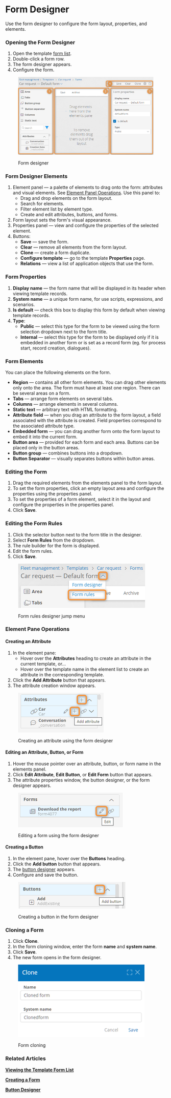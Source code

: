 # Form Designer

Use the form designer to configure the form layout, properties, and elements.

### Opening the Form Designer <a href="#opening-the-form-designer" id="opening-the-form-designer"></a>

1. Open the template [form list](viewing-the-template-form-list.md).
2. Double-click a form row.
3. The form designer appears.
4. Configure the form.

<figure><img src="../.gitbook/assets/form_designer" alt="Form designer"><figcaption><p>Form designer</p></figcaption></figure>

### Form Designer Elements <a href="#form-designer-elements" id="form-designer-elements"></a>

1. Element panel — a palette of elements to drag onto the form: attributes and visual elements. See [Element Panel Operations](form-designer.md#element-pane-operations). Use this panel to:
   * Drag and drop elements on the form layout.
   * Search for elements.
   * Filter element list by element type.
   * Create and edit attributes, buttons, and forms.
2. Form layout sets the form's visual appearance.
3. Properties panel — view and configure the properties of the selected element.
4. Buttons:
   * **Save** — save the form.
   * **Clear** — remove all elements from the form layout.
   * **Clone** — create a form duplicate.
   * **Configure template** — go to the template **Properties** page.
   * **Relations** — view a list of application objects that use the form.

### Form Properties <a href="#form-properties" id="form-properties"></a>

1. **Display name** — the form name that will be displayed in its header when viewing template records.
2. **System name** — a unique form name, for use scripts, expressions, and scenarios.
3. **Is default** — check this box to display this form by default when viewing template records.
4. **Type**:
   * **Public** — select this type for the form to be viewed using the form selection dropdown next to the form title.
   * **Internal** — select this type for the form to be displayed only if it is embedded in another form or is set as a record form (eg. for process start, record creation, dialogues).

### Form Elements <a href="#form-elements" id="form-elements"></a>

You can place the following elements on the form.

* **Region** — contains all other form elements. You can drag other elements only onto the area. The form must have at least one region. There can be several areas on a form.
* **Tabs** — arrange form elements on several tabs.
* **Columns** — arrange elements in several columns.
* **Static text** — arbitrary text with HTML formatting.
* **Attribute field** — when you drag an attribute to the form layout, a field associated with the attribute is created. Field properties correspond to the associated attribute type.
* **Embedded form** — you can drag another form onto the form layout to embed it into the current form.
* **Button area** — provided for each form and each area. Buttons can be placed only in the button areas.
* **Button group** — combines buttons into a dropdown.
* **Button Separator** — visually separates buttons within button areas.

### Editing the Form <a href="#editing-the-form" id="editing-the-form"></a>

1. Drag the required elements from the elements panel to the form layout.
2. To set the form properties, click an empty layout area and configure the properties using the properties panel.
3. To set the properties of a form element, select it in the layout and configure the properties in the properties panel.
4. Click **Save**.

### Editing the Form Rules <a href="#editing-the-form-rules" id="editing-the-form-rules"></a>

1. Click the selector button next to the form title in the designer.
2. Select **Form Rules** from the dropdown.
3. The rule builder for the form is displayed.
4. Edit the form rules.
5. Click **Save**.

<figure><img src="../.gitbook/assets/form_designer_goto_form_rules" alt="Form rules designer jump menu"><figcaption><p>Form rules designer jump menu</p></figcaption></figure>

### Element Pane Operations <a href="#element-pane-operations" id="element-pane-operations"></a>

#### Creating an Attribute <a href="#creating-an-attribute" id="creating-an-attribute"></a>

1. In the element pane:
   * Hover over the **Attributes** heading to create an attribute in the current template, or…
   * Hover over the template name in the element list to create an attribute in the corresponding template.
2. Click the **Add Attribute** button that appears.
3. The attribute creation window appears.

<figure><img src="../.gitbook/assets/form_designer_create_attribute" alt="Creating an attribute using the form designer"><figcaption><p>Creating an attribute using the form designer</p></figcaption></figure>

#### Editing an Attribute, Button, or Form <a href="#editing-an-attribute-button-or-form" id="editing-an-attribute-button-or-form"></a>

1. Hover the mouse pointer over an attribute, button, or form name in the elements panel.
2. Click **Edit Attribute**, **Edit Button**, or **Edit Form** button that appears.
3. The attribute properties window, the button designer, or the form designer appears.

<figure><img src="../.gitbook/assets/form_designer_edit_form" alt="Editing a form using the form designer"><figcaption><p>Editing a form using the form designer</p></figcaption></figure>

#### Creating a Button <a href="#creating-a-button" id="creating-a-button"></a>

1. In the element pane, hover over the **Buttons** heading.
2. Click the **Add button** button that appears.
3. The [button designer](../buttons/button-designer.md) appears.
4. Configure and save the button.

<figure><img src="../.gitbook/assets/form_designer_create_button" alt="Creating a button in the form designer"><figcaption><p>Creating a button in the form designer</p></figcaption></figure>

### Cloning a Form <a href="#cloning-a-form" id="cloning-a-form"></a>

1. Click **Clone**.
2. In the form cloning window, enter the form **name** and **system name**.
3. Click **Save**.
4. The new form opens in the form designer.

<figure><img src="../.gitbook/assets/form_designer_clone_form" alt="Form cloning"><figcaption><p>Form cloning</p></figcaption></figure>

### Related Articles <a href="#related-articles" id="related-articles"></a>

[**Viewing the Template Form List**](viewing-the-template-form-list.md)

[**Creating a Form**](creating-a-form.md)

[**Button Designer**](../buttons/button-designer.md)
